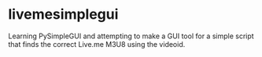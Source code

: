 # livemesimplegui
Learning PySimpleGUI and attempting to make a GUI tool for a simple script that finds the correct Live.me M3U8 using the videoid.
